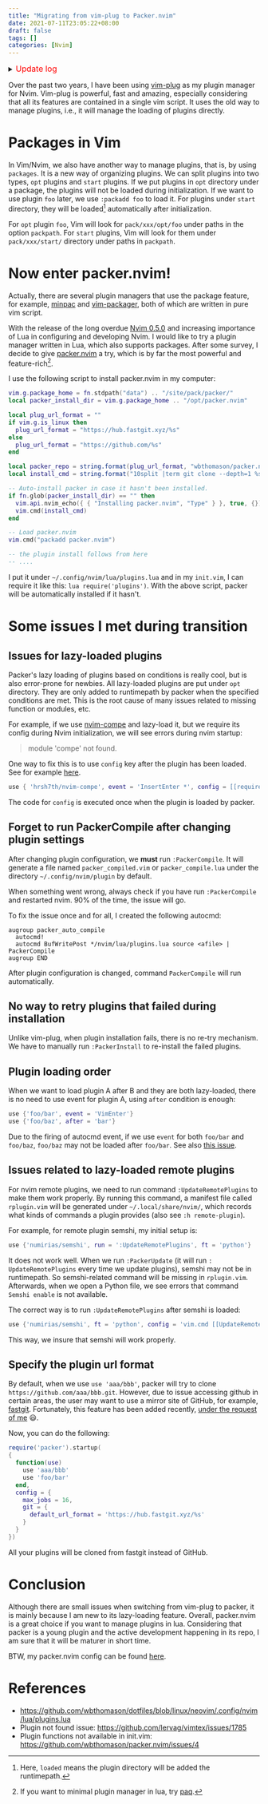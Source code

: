 ```yaml
---
title: "Migrating from vim-plug to Packer.nvim"
date: 2021-07-11T23:05:22+08:00
draft: false
tags: []
categories: [Nvim]
---
```


<details>
<summary><font size="3" color="red">Update log</font></summary>

+ <font color="blue">2022-03-27: fix a typo in requiring lua modules</font>
+ <font color="blue">2022-02-08: change fastgit URL</font>
+ <font color="blue">2022-02-05: add new autocmd for auto-running command `PackerCompile`.</font>
</details>

Over the past two years, I have been using [vim-plug](https://github.com/junegunn/vim-plug) as my plugin manager for Nvim.
Vim-plug is powerful, fast and amazing, especially considering that all its features are contained in a single vim script.
It uses the old way to manage plugins, i.e., it will manage the loading of plugins directly.

<!--more-->

# Packages in Vim

In Vim/Nvim, we also have another way to manage plugins, that is, by using `packages`.
It is a new way of organizing plugins. We can split plugins into two types, `opt` plugins and `start` plugins.
If we put plugins in `opt` directory under a package, the plugins will not be loaded during initialization.
If we want to use plugin `foo` later, we use `:packadd foo` to load it.
For plugins under `start` directory, they will be loaded[^1] automatically after initialization.

For `opt` plugin `foo`, Vim will look for `pack/xxx/opt/foo` under paths in the option `packpath`.
For `start` plugins, Vim will look for them under `pack/xxx/start/` directory under paths in `packpath`.

# Now enter packer.nvim!

Actually, there are several plugin managers that use the package feature,
for example, [minpac](https://github.com/k-takata/minpac) and [vim-packager](https://github.com/kristijanhusak/vim-packager), both of which are written in pure vim script.

With the release of the long overdue [Nvim 0.5.0](https://github.com/neovim/neovim/releases/tag/v0.5.0) and increasing importance of Lua in configuring and developing Nvim.
I would like to try a plugin manager written in Lua, which also supports packages.
After some survey, I decide to give [packer.nvim](https://github.com/wbthomason/packer.nvim) a try, which is by far the most powerful and feature-rich[^2].

I use the following script to install packer.nvim in my computer:

```lua
vim.g.package_home = fn.stdpath("data") .. "/site/pack/packer/"
local packer_install_dir = vim.g.package_home .. "/opt/packer.nvim"

local plug_url_format = ""
if vim.g.is_linux then
  plug_url_format = "https://hub.fastgit.xyz/%s"
else
  plug_url_format = "https://github.com/%s"
end

local packer_repo = string.format(plug_url_format, "wbthomason/packer.nvim")
local install_cmd = string.format("10split |term git clone --depth=1 %s %s", packer_repo, packer_install_dir)

-- Auto-install packer in case it hasn't been installed.
if fn.glob(packer_install_dir) == "" then
  vim.api.nvim_echo({ { "Installing packer.nvim", "Type" } }, true, {})
  vim.cmd(install_cmd)
end

-- Load packer.nvim
vim.cmd("packadd packer.nvim")

-- the plugin install follows from here
-- ....
```

I put it under `~/.config/nvim/lua/plugins.lua` and in my `init.vim`, I can require it like this: `lua require('plugins')`.
With the above script, packer will be automatically installed if it hasn't.

# Some issues I met during transition

## Issues for lazy-loaded plugins

Packer's lazy loading of plugins based on conditions is really cool, but is also error-prone for newbies.
All lazy-loaded plugins are put under `opt` directory.
They are only added to runtimepath by packer when the specified conditions are met.
This is the root cause of many issues related to missing function or modules, etc.

For example, if we use [nvim-compe](https://github.com/hrsh7th/nvim-compe) and lazy-load it, but we require its config during Nvim initialization,
we will see errors during nvim startup:

> module 'compe' not found.

One way to fix this is to use `config` key after the plugin has been loaded.
See for example [here](https://github.com/wbthomason/dotfiles/blob/linux/neovim/.config/nvim/lua/plugins.lua#L123).

```lua
use { 'hrsh7th/nvim-compe', event = 'InsertEnter *', config = [[require('config.compe')]] }
```

The code for `config` is executed once when the plugin is loaded by packer.

## Forget to run PackerCompile after changing plugin settings

After changing plugin configuration, we **must** run `:PackerCompile`.
It will generate a file named `packer_compiled.vim` or `packer_compile.lua` under the directory `~/.config/nvim/plugin` by default.

When something went wrong, always check if you have run `:PackerCompile` and restarted nvim.
90% of the time, the issue will go.

To fix the issue once and for all, I created the following autocmd:

```vim
augroup packer_auto_compile
  autocmd!
  autocmd BufWritePost */nvim/lua/plugins.lua source <afile> | PackerCompile
augroup END
```

After plugin configuration is changed, command `PackerCompile` will run automatically.

## No way to retry plugins that failed during installation

Unlike vim-plug, when plugin installation fails, there is no re-try mechanism.
We have to manually run `:PackerInstall` to re-install the failed plugins.

## Plugin loading order

When we want to load plugin A after B and they are both lazy-loaded,
there is no need to use event for plugin A, using `after` condition is enough:

```lua
use {'foo/bar', event = 'VimEnter'}
use {'foo/baz', after = 'bar'}
```

Due to the firing of autocmd event, if we use `event` for both `foo/bar` and `foo/baz`,
`foo/baz` may not be loaded after `foo/bar`. See also [this issue](https://github.com/wbthomason/packer.nvim/issues/461).

## Issues related to lazy-loaded remote plugins

For nvim remote plugins, we need to run command `:UpdateRemotePlugins` to make them work properly.
By running this command, a manifest file called `rplugin.vim` will be generated under `~/.local/share/nvim/`,
which records what kinds of commands a plugin provides (also see `:h remote-plugin`).

For example, for remote plugin semshi, my initial setup is:

```lua
use {'numirias/semshi', run = ':UpdateRemotePlugins', ft = 'python'}
```

It does not work well. When we run `:PackerUpdate` (it will run `: UpdateRemotePlugins` every time we update plugins),
semshi may not be in runtimepath. So semshi-related command will be missing in `rplugin.vim`.
Afterwards, when we open a Python file, we see errors that command `Semshi enable` is not available.

The correct way is to run `:UpdateRemotePlugins` after semshi is loaded:

```lua
use {'numirias/semshi', ft = 'python', config = 'vim.cmd [[UpdateRemotePlugins]]'}
```

This way, we insure that semshi will work properly.

## Specify the plugin url format

By default, when we use `use 'aaa/bbb'`, packer will try to clone `https://github.com/aaa/bbb.git`.
However, due to issue accessing github in certain areas, the user may want to use a mirror site of GitHub, for example, [fastgit](https://fastgit.org/).
Fortunately, this feature has been added recently, [under the request of me](https://github.com/wbthomason/packer.nvim/issues/433) 😃.

Now, you can do the following:

```lua
require('packer').startup(
{
  function(use)
    use 'aaa/bbb'
    use 'foo/bar'
  end,
  config = {
    max_jobs = 16,
    git = {
      default_url_format = 'https://hub.fastgit.xyz/%s'
    }
  }
})
```

All your plugins will be cloned from fastgit instead of GitHub.

# Conclusion

Although there are small issues when switching from vim-plug to packer,
it is mainly because I am new to its lazy-loading feature.
Overall, packer.nvim is a great choice if you want to manage plugins in lua.
Considering that packer is a young plugin and the active development happening in its repo,
I am sure that it will be maturer in short time.

BTW, my packer.nvim config can be found [here](https://github.com/jdhao/nvim-config/blob/590baf4ca95f77418dc6beee80e9ad149cd585d4/lua/plugins.lua).

# References

+ https://github.com/wbthomason/dotfiles/blob/linux/neovim/.config/nvim/lua/plugins.lua
+ Plugin not found issue: https://github.com/lervag/vimtex/issues/1785
+ Plugin functions not available in init.vim: https://github.com/wbthomason/packer.nvim/issues/4

[^1]: Here, `loaded` means the plugin directory will be added the runtimepath.
[^2]: If you want to minimal plugin manager in lua, try [paq](https://github.com/savq/paq-nvim).
